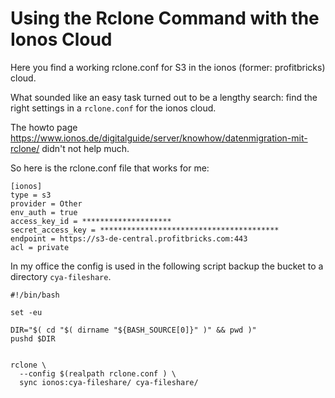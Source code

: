 # Using the Rclone Command with the Ionos Cloud

Here you find a working rclone.conf for S3 in the ionos (former: profitbricks) cloud.

What sounded like an easy task turned out to be a lengthy search: find the right settings
in a `rclone.conf` for the ionos cloud.

The howto page https://www.ionos.de/digitalguide/server/knowhow/datenmigration-mit-rclone/ didn't
not help much.

So here is the rclone.conf file that works for me:
```
[ionos]
type = s3
provider = Other
env_auth = true
access_key_id = ********************
secret_access_key = ****************************************
endpoint = https://s3-de-central.profitbricks.com:443
acl = private
```

In my office the config is used in the following script
backup the bucket to a directory `cya-fileshare`.
```
#!/bin/bash

set -eu

DIR="$( cd "$( dirname "${BASH_SOURCE[0]}" )" && pwd )"
pushd $DIR


rclone \
  --config $(realpath rclone.conf ) \
  sync ionos:cya-fileshare/ cya-fileshare/
```
